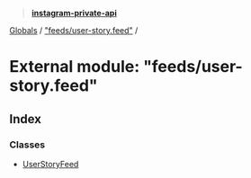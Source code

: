 > **[instagram-private-api](../README.md)**

[Globals](../README.md) / ["feeds/user-story.feed"](_feeds_user_story_feed_.md) /

# External module: "feeds/user-story.feed"

## Index

### Classes

* [UserStoryFeed](../classes/_feeds_user_story_feed_.userstoryfeed.md)